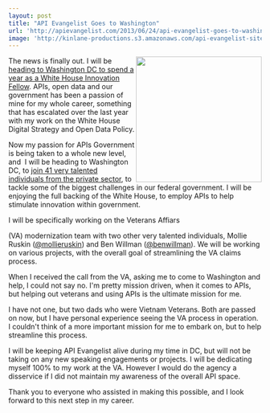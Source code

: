 ```yaml
---
layout: post
title: "API Evangelist Goes to Washington"
url: 'http://apievangelist.com/2013/06/24/api-evangelist-goes-to-washington/'
image: 'http://kinlane-productions.s3.amazonaws.com/api-evangelist-site/blog/PresidentialInnovationFellows.jpeg'
---
```


<img class="c1" src="http://tech.co/wp-content/uploads/2012/08/PresidentialInnovationFellows.jpg" alt="" width="250" align="right" />

The news is finally out. I will be [heading to Washington DC to spend a year as a White House Innovation Fellow][1]. APIs, open data and our government has been a passion of mine for my whole career, something that has escalated over the last year with my work on the White House Digital Strategy and Open Data Policy.

Now my passion for APIs Government is being taken to a whole new level, and  I will be heading to Washington DC, to [join 41 very talented individuals from the private sector][2], to tackle some of the biggest challenges in our federal government. I will be enjoying the full backing of the White House, to employ APIs to help stimulate innovation within government.

I will be specifically working on the Veterans Affiars

(VA) modernization team with two other very talented individuals, Mollie Ruskin ([@mollieruskin][3]) and Ben Willman ([@benwillman][4]). We will be working on various projects, with the overall goal of streamlining the VA claims process.

When I received the call from the VA, asking me to come to Washington and help, I could not say no. I'm pretty mission driven, when it comes to APIs, but helping out veterans and using APIs is the ultimate mission for me.

I have not one, but two dads who were Vietnam Veterans. Both are passed on now, but I have personal experience seeing the VA process in operation. I couldn't think of a more important mission for me to embark on, but to help streamline this process.

I will be keeping API Evangelist alive during my time in DC, but will not be taking on any new speaking engagements or projects. I will be dedicating myself 100% to my work at the VA. However I would do the agency a disservice if I did not maintain my awareness of the overall API space.

Thank you to everyone who assisted in making this possible, and I look forward to this next step in my career.

   [1]: http://www.whitehouse.gov/blog/2013/06/24/new-round-innovators-joins-us-government-tackle-big-challenges
   [2]: http://www.whitehouse.gov/innovationfellows/round-2-fellows
   [3]: https://twitter.com/mollieruskin
   [4]: https://twitter.com/benwillman
